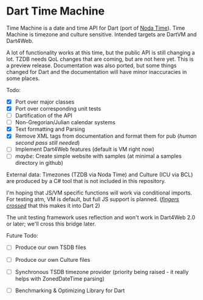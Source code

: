 # Dart Time Machine

Time Machine is a date and time API for Dart (port of [Noda Time](www.nodatime.org)).
Time Machine is timezone and culture sensitive. Intended targets are DartVM and Dart4Web.

A lot of functionality works at this time, but the public API is still changing a lot. TZDB needs
QoL changes that are coming, but are not here yet. This is a preview release. Documentation was also ported,
but some things changed for Dart and the documentation will have minor inaccuracies in some places.

Todo:
 - [x] Port over major classes
 - [x] Port over corresponding unit tests
 - [ ] Dartification of the API
 - [ ] Non-Gregorian/Julian calendar systems
 - [X] Text formatting and Parsing
 - [X] Remove XML tags from documentation and format them for pub (*human second pass still needed*)
 - [ ] Implement Dart4Web features (default is VM right now)
 - [ ] *maybe*: Create simple website with samples (at minimal a samples directory in github)

External data: Timezones (TZDB via Noda Time) and Culture (ICU via BCL) are produced by a C# tool that is not included in this repository.

I'm hoping that JS/VM specific functions will work via conditional imports. For testing atm, VM is default, but full JS
support is planned. 
([*fingers crossed*](https://github.com/dart-lang/sdk/issues/24581) that this makes it into Dart 2)

The unit testing framework uses reflection and won't work in Dart4Web 2.0 
or later; we'll cross this bridge later.

Future Todo:
 - [ ] Produce our own TSDB files
 - [ ] Produce our own Culture files
 - [ ] Synchronous TSDB timezone provider (priority being raised - it really helps with ZonedDateTime parsing)
 - [ ] Benchmarking & Optimizing Library for Dart

